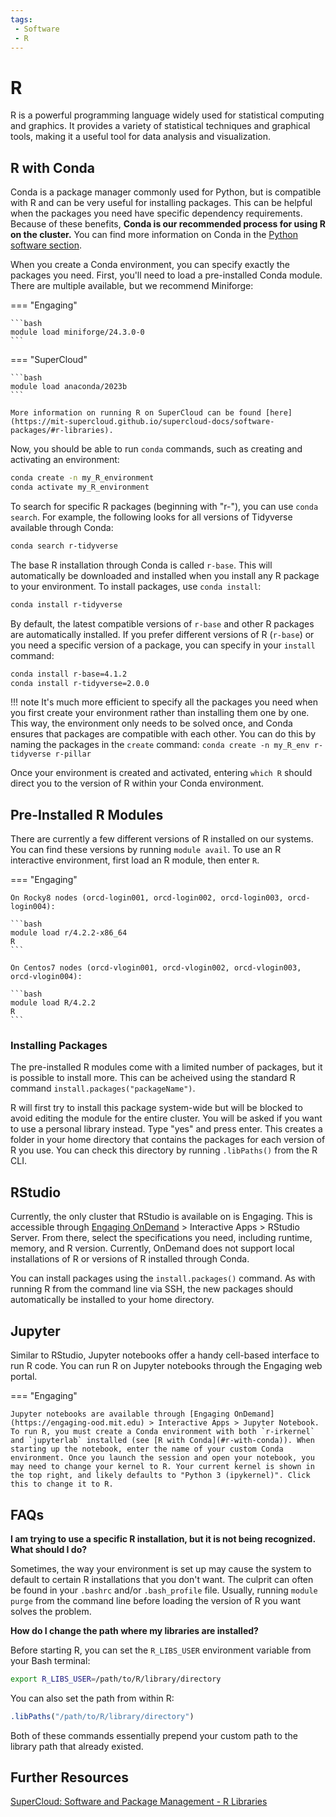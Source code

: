 ```yaml
---
tags:
 - Software
 - R
---
```


# R

R is a powerful programming language widely used for statistical computing and graphics. It provides a variety of statistical techniques and graphical tools, making it a useful tool for data analysis and visualization.

## R with Conda

Conda is a package manager commonly used for Python, but is compatible with R and can be very useful for installing packages. This can be helpful when the packages you need have specific dependency requirements. Because of these benefits, **Conda is our recommended process for using R on the cluster.** You can find more information on Conda in the [Python software section](python.md#conda-environments).

When you create a Conda environment, you can specify exactly the packages you need. First, you'll need to load a pre-installed Conda module. There are multiple available, but we recommend Miniforge:

=== "Engaging"

    ```bash
    module load miniforge/24.3.0-0
    ```

=== "SuperCloud"

    ```bash
    module load anaconda/2023b
    ```

    More information on running R on SuperCloud can be found [here](https://mit-supercloud.github.io/supercloud-docs/software-packages/#r-libraries).

Now, you should be able to run `conda` commands, such as creating and activating an environment:

```bash
conda create -n my_R_environment
conda activate my_R_environment
```

To search for specific R packages (beginning with "r-"), you can use `conda search`. For example, the following looks for all versions of Tidyverse available through Conda:

```bash
conda search r-tidyverse
```

The base R installation through Conda is called `r-base`. This will automatically be downloaded and installed when you install any R package to your environment. To install packages, use `conda install`:

```bash
conda install r-tidyverse
```

By default, the latest compatible versions of `r-base` and other R packages are automatically installed. If you prefer different versions of R (`r-base`) or you need a specific version of a package, you can specify in your `install` command:

```bash
conda install r-base=4.1.2
conda install r-tidyverse=2.0.0
```

!!! note
    It's much more efficient to specify all the packages you need when you first create your environment rather than installing them one by one. This way, the environment only needs to be solved once, and Conda ensures that packages are compatible with each other. You can do this by naming the packages in the `create` command: `conda create -n my_R_env r-tidyverse r-pillar`

Once your environment is created and activated, entering `which R` should direct you to the version of R within your Conda environment.

## Pre-Installed R Modules

There are currently a few different versions of R installed on our systems. You can find these versions by running `module avail`. To use an R interactive environment, first load an R module, then enter `R`.

=== "Engaging"

    On Rocky8 nodes (orcd-login001, orcd-login002, orcd-login003, orcd-login004):

    ```bash
    module load r/4.2.2-x86_64
    R
    ```

    On Centos7 nodes (orcd-vlogin001, orcd-vlogin002, orcd-vlogin003, orcd-vlogin004):

    ```bash
    module load R/4.2.2
    R
    ```

### Installing Packages

The pre-installed R modules come with a limited number of packages, but it is possible to install more. This can be acheived using the standard R command `install.packages("packageName")`.

R will first try to install this package system-wide but will be blocked to avoid editing the module for the entire cluster. You will be asked if you want to use a personal library instead. Type "yes" and press enter. This creates a folder in your home directory that contains the packages for each version of R you use. You can check this directory by running `.libPaths()` from the R CLI.

## RStudio

Currently, the only cluster that RStudio is available on is Engaging. This is accessible through [Engaging OnDemand](https://engaging-ood.mit.edu) > Interactive Apps > RStudio Server. From there, select the specifications you need, including runtime, memory, and R version. Currently, OnDemand does not support local installations of R or versions of R installed through Conda.

You can install packages using the `install.packages()` command. As with running R from the command line via SSH, the new packages should automatically be installed to your home directory.

## Jupyter

Similar to RStudio, Jupyter notebooks offer a handy cell-based interface to run R code. You can run R on Jupyter notebooks through the Engaging web portal.

=== "Engaging"

    Jupyter notebooks are available through [Engaging OnDemand](https://engaging-ood.mit.edu) > Interactive Apps > Jupyter Notebook. To run R, you must create a Conda environment with both `r-irkernel` and `jupyterlab` installed (see [R with Conda](#r-with-conda)). When starting up the notebook, enter the name of your custom Conda environment. Once you launch the session and open your notebook, you may need to change your kernel to R. Your current kernel is shown in the top right, and likely defaults to "Python 3 (ipykernel)". Click this to change it to R.

<!-- === "SuperCloud"

    Click [here](https://txe1-portal.mit.edu/jupyter/jupyter_notebook.php) to open a Jupyter notebook on the SuperCloud web portal.

    On SuperCloud, the version of R that is available is from the pre-installed R environment on Anaconda. As a result, you cannot install additional packages. Unfortunately, it is not possible to connect your own Conda environment to Jupyter on this cluster.
    
    You can find more information about running Jupyter notebooks on SuperCloud [here](https://mit-supercloud.github.io/supercloud-docs/jupyter-notebooks/). 
    
    NOTE: It may be possible to run your own custom environment on a Jupyter notebook on supercloud. However, right now you cannot open a jupyter notebook with Anaconda 2023a or 2023b, even when using the standard ipykernel. Anaconda 2024b works on Jupyter, but it does not recognize any custom environments. There is no Anaconda 2024b available as a module.
    -->

## FAQs

**I am trying to use a specific R installation, but it is not being recognized. What should I do?**

Sometimes, the way your environment is set up may cause the system to default to certain R installations that you don't want. The culprit can often be found in your `.bashrc` and/or `.bash_profile` file. Usually, running `module purge` from the command line before loading the version of R you want solves the problem.

**How do I change the path where my libraries are installed?**

Before starting R, you can set the `R_LIBS_USER` environment variable from your Bash terminal:

```bash
export R_LIBS_USER=/path/to/R/library/directory
```

You can also set the path from within R:

```R
.libPaths("/path/to/R/library/directory")
```

Both of these commands essentially prepend your custom path to the library path that already existed.

## Further Resources

[SuperCloud: Software and Package Management - R Libraries](https://mit-supercloud.github.io/supercloud-docs/software-packages/#r-libraries)
